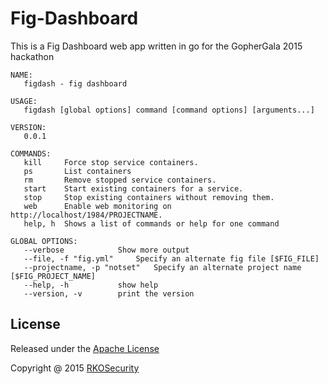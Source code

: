 # Fig-Dashboard

This is a Fig Dashboard web app written in go for the GopherGala 2015 hackathon

```
NAME:
   figdash - fig dashboard

USAGE:
   figdash [global options] command [command options] [arguments...]

VERSION:
   0.0.1

COMMANDS:
   kill		Force stop service containers.
   ps		List containers
   rm		Remove stopped service containers.
   start	Start existing containers for a service.
   stop		Stop existing containers without removing them.
   web		Enable web monitoring on http://localhost/1984/PROJECTNAME.
   help, h	Shows a list of commands or help for one command
   
GLOBAL OPTIONS:
   --verbose			Show more output
   --file, -f "fig.yml"		Specify an alternate fig file [$FIG_FILE]
   --projectname, -p "notset"	Specify an alternate project name [$FIG_PROJECT_NAME]
   --help, -h			show help
   --version, -v		print the version
```


## License

Released under the [Apache License](http://www.apache.org/licenses/)

Copyright @ 2015 [RKOSecurity](http://www.rkosecurity.com)
